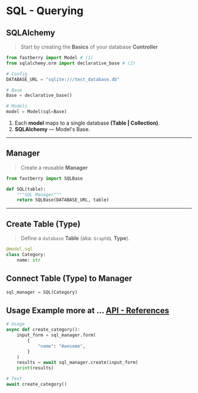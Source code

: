 # SQL - **Querying**

## **SQL**Alchemy

> Start by creating the **Basics** of your database **Controller**

```python
from fastberry import Model # (1)
from sqlalchemy.orm import declarative_base # (2)

# Config
DATABASE_URL = "sqlite:///test_database.db"

# Base
Base = declarative_base()

# Models
model = Model(sql=Base)
```

1. Each **model** maps to a single database **(Table | Collection)**.
2. **SQLAlchemy** — Model's Base.

---

## **Manager**

> Create a reusable **Manager**

```python
from fastberry import SQLBase

def SQL(table):
    """SQL Manager"""
    return SQLBase(DATABASE_URL, table)
```

---

## Create **Table (Type)**

> Define a `database` **Table** (aka: `GraphQL` **Type**).

```python
@model.sql
class Category:
    name: str
```

## Connect **Table (Type)** to **Manager**

```python
sql_manager = SQL(Category)
```

## Usage **Example** more at ... [API - References](/fastberry/apis/sqlalchemy/)

```python
# Usage
async def create_category():
    input_form = sql_manager.form(
        {
            "name": "Awesome",
        }
    )
    results = await sql_manager.create(input_form)
    print(results)

# Test
await create_category()
```
